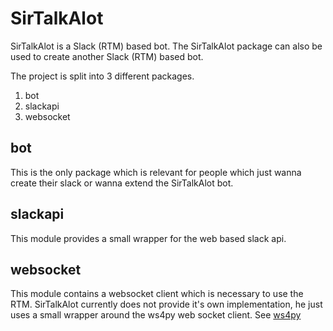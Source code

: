 # SirTalkAlot

SirTalkAlot is a Slack (RTM) based bot.
The SirTalkAlot package can also be used to create another
Slack (RTM) based bot.

The project is split into 3 different packages.

1. bot
2. slackapi
3. websocket

## bot
This is the only package which is relevant for people which just wanna
create their slack or wanna extend the SirTalkAlot bot.

## slackapi
This module provides a small wrapper for the web based slack api.

## websocket
This module contains a websocket client which is necessary to use
the RTM. SirTalkAlot currently does not provide it's own implementation, he
just uses a small wrapper around the ws4py web socket client.
See [ws4py](https://ws4py.readthedocs.org/en/latest/)
